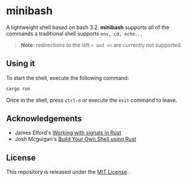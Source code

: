 # minibash

A lightweight shell based on bash 3.2. **minibash** supports all of the commands a traditional shell supports `env, cd, echo...`

> **Note**: redirections to the left `< and <<` are currently not supported.

## Using it
To start the shell, execute the following command:
```bash
cargo run
```

Once in the shell, press `ctrl-d` or execute the `exit` command to leave.

## Acknowledgements

- James Elford's [Working with signals in Rust](https://www.jameselford.com/blog/working-with-signals-in-rust-pt1-whats-a-signal/)
- Josh Mcguigan's [Build Your Own Shell using Rust](https://www.joshmcguigan.com/blog/build-your-own-shell-rust/)

## License

This repository is released under the [MIT License](https://github.com/maxdesalle/minibash/blob/main/LICENSE).
